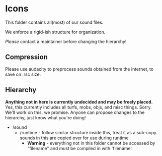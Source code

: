 # Icons

This folder contains all(most) of our sound files.

We enforce a rigid-ish structure for organization.

*Please* contact a maintainer before changing the hierarchy!

## Compression

Please use audacity to preprocess sounds obtained from the internet, to save on .rsc size.

## Hierarchy

**Anything not in here is currently undecided and may be freely placed.**
Yes, this currently includes all turfs, mobs, objs, and misc things. Sorry. We'll work on this, we promise. Anyone can propose changes to the hierarchy, just know what you're doing!

- /sound
  - /runtime - follow similar structure inside this, treat it as a sub-copy. sounds in this are copied over for use during runtime
    - **Warning** - everything not in this folder cannot be accessed by "filename" and must be compiled in with 'filename'.
